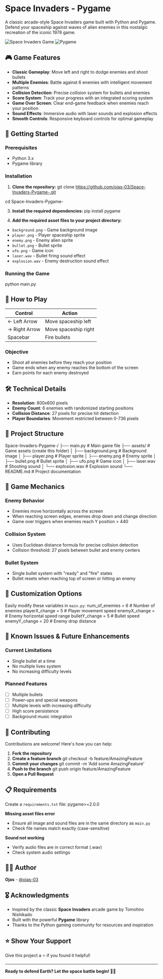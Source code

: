 # Space Invaders - Pygame

A classic arcade-style Space Invaders game built with Python and Pygame. Defend your spaceship against waves of alien enemies in this nostalgic recreation of the iconic 1978 game.

![Space Invaders Game](https://img.shields.io/badge/Python-3.x-blue.svg) ![Pygame](https://img.shields.io/badge/Pygame-2.0+-green.svg) 

## 🎮 Game Features

- **Classic Gameplay**: Move left and right to dodge enemies and shoot bullets
- **Multiple Enemies**: Battle against 6 enemies with intelligent movement patterns
- **Collision Detection**: Precise collision system for bullets and enemies
- **Score System**: Track your progress with an integrated scoring system
- **Game Over Screen**: Clear end-game feedback when enemies reach your position
- **Sound Effects**: Immersive audio with laser sounds and explosion effects
- **Smooth Controls**: Responsive keyboard controls for optimal gameplay

## 🚀 Getting Started

### Prerequisites

- Python 3.x
- Pygame library

### Installation

1. **Clone the repository:**
  git clone https://github.com/ojas-03/Space-Invaders-Pygame-.git

  cd Space-Invaders-Pygame-

3. **Install the required dependencies:**
   pip install pygame

4. **Add the required asset files to your project directory:**
- `background.png` - Game background image
- `player.png` - Player spaceship sprite
- `enemy.png` - Enemy alien sprite
- `bullet.png` - Bullet sprite
- `ufo.png` - Game icon
- `laser.wav` - Bullet firing sound effect
- `explosion.wav` - Enemy destruction sound effect

### Running the Game
  python main.py
  
## 🎯 How to Play

| Control | Action |
|---------|--------|
| ← Left Arrow | Move spaceship left |
| → Right Arrow | Move spaceship right |
| Spacebar | Fire bullets |

### Objective
- Shoot all enemies before they reach your position
- Game ends when any enemy reaches the bottom of the screen
- Earn points for each enemy destroyed

## 🛠️ Technical Details

- **Resolution**: 800x600 pixels
- **Enemy Count**: 6 enemies with randomized starting positions
- **Collision Distance**: 27 pixels for precise hit detection
- **Player Boundaries**: Movement restricted between 0-736 pixels

## 📁 Project Structure

Space-Invaders-Pygame-/
├── main.py # Main game file
├── assets/ # Game assets (create this folder)
│ ├── background.png # Background image
│ ├── player.png # Player sprite
│ ├── enemy.png # Enemy sprite
│ ├── bullet.png # Bullet sprite
│ ├── ufo.png # Game icon
│ ├── laser.wav # Shooting sound
│ └── explosion.wav # Explosion sound
└── README.md # Project documentation

## 🎨 Game Mechanics

### Enemy Behavior
- Enemies move horizontally across the screen
- When reaching screen edges, enemies drop down and change direction
- Game over triggers when enemies reach Y position > 440

### Collision System
- Uses Euclidean distance formula for precise collision detection
- Collision threshold: 27 pixels between bullet and enemy centers

### Bullet System
- Single bullet system with "ready" and "fire" states
- Bullet resets when reaching top of screen or hitting an enemy

## 🔧 Customization Options

Easily modify these variables in `main.py`:
num_of_enemies = 6 # Number of enemies
playerX_change = 5 # Player movement speed
enemyX_change = # Enemy horizontal speed range
bulletY_change = 5 # Bullet speed
enemyY_change = 20 # Enemy drop distance

## 🐛 Known Issues & Future Enhancements

### Current Limitations
- Single bullet at a time
- No multiple lives system
- No increasing difficulty levels

### Planned Features
- [ ] Multiple bullets
- [ ] Power-ups and special weapons
- [ ] Multiple levels with increasing difficulty
- [ ] High score persistence
- [ ] Background music integration

## 🤝 Contributing

Contributions are welcome! Here's how you can help:

1. **Fork the repository**
2. **Create a feature branch**
  git checkout -b feature/AmazingFeature
3. **Commit your changes**
  git commit -m 'Add some AmazingFeature'
4. **Push to the branch**
  git push origin feature/AmazingFeature
5. **Open a Pull Request**

## 📋 Requirements

Create a `requirements.txt` file:
  pygame>=2.0.0

**Missing asset files error**
- Ensure all image and sound files are in the same directory as `main.py`
- Check file names match exactly (case-sensitive)

**Sound not working**
- Verify audio files are in correct format (.wav)
- Check system audio settings

## 👨‍💻 Author

**Ojas** - [@ojas-03](https://github.com/ojas-03)

## 🎖️ Acknowledgments

- Inspired by the classic **Space Invaders** arcade game by Tomohiro Nishikado
- Built with the powerful **Pygame** library
- Thanks to the Python gaming community for resources and inspiration

## ⭐ Show Your Support

Give this project a ⭐ if you found it helpful!

---

**Ready to defend Earth? Let the space battle begin! 🚀👾**


